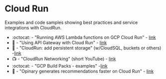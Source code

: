 # Cloud Run

Examples and code samples showing best practices and service integrations with CloudRun.  

- :octocat: - "Running AWS Lambda functions on GCP Cloud Run" - [link](https://github.com/kelseyhightower/lambda-on-cloud-run)
- 📖 - "Using API Gateway with Cloud Run" - [link](https://medium.com/google-cloud/how-to-use-google-api-gateway-with-cloud-run-60698959b342)
- 📝 - "CloudRun: add persistent storage" (w/CloudSQL, buckets or others) -[link](https://blog.sivamuthukumar.com/google-cloud-run-add-persistent-storage)
- 📺 - "CloudRun Networking" (short YouTube) - [link](https://www.youtube.com/watch?v=rmQovUuR5O4)
- :octocat: - "GCP Build Packs - examples" -[link](https://github.com/GoogleCloudPlatform/buildpacks)
- 📖 - "Opinary generates recommendations faster on Cloud Run" - [link](https://cloud.google.com/blog/topics/developers-practitioners/opinary-generates-recommendations-faster-cloud-run)

